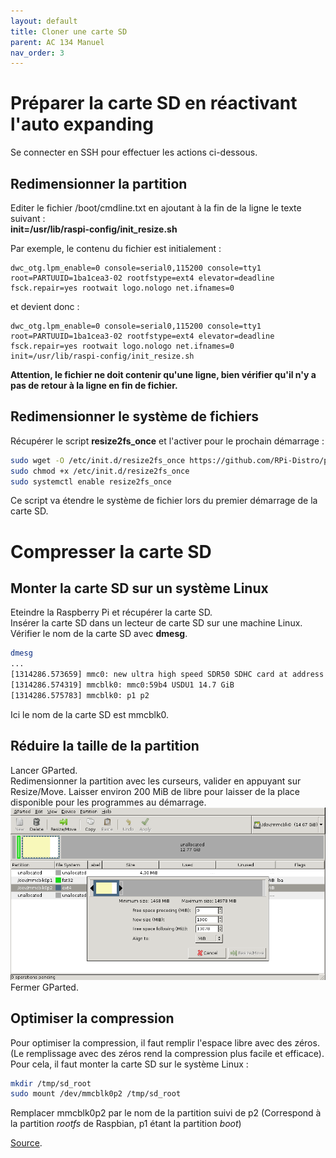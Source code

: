```yaml
---
layout: default
title: Cloner une carte SD
parent: AC 134 Manuel
nav_order: 3
---
```




# [](#header-1)Préparer la carte SD en réactivant l'auto expanding
Se connecter en SSH pour effectuer les actions ci-dessous. 
## [](#header-2)Redimensionner la partition
Editer le fichier /boot/cmdline.txt en ajoutant à la fin de la ligne le texte suivant :  
**init=/usr/lib/raspi-config/init_resize.sh**  

Par exemple, le contenu du fichier est initialement : 
```
dwc_otg.lpm_enable=0 console=serial0,115200 console=tty1 root=PARTUUID=1ba1cea3-02 rootfstype=ext4 elevator=deadline fsck.repair=yes rootwait logo.nologo net.ifnames=0

```
et devient donc : 
```
dwc_otg.lpm_enable=0 console=serial0,115200 console=tty1 root=PARTUUID=1ba1cea3-02 rootfstype=ext4 elevator=deadline fsck.repair=yes rootwait logo.nologo net.ifnames=0 init=/usr/lib/raspi-config/init_resize.sh

```
**Attention, le fichier ne doit contenir qu'une ligne, bien vérifier qu'il n'y a pas de retour à la ligne en fin de fichier.**  
## [](#header-2)Redimensionner le système de fichiers 
Récupérer le script **resize2fs_once** et l'activer pour le prochain démarrage : 
```bash
sudo wget -O /etc/init.d/resize2fs_once https://github.com/RPi-Distro/pi-gen/raw/dev/stage2/01-sys-tweaks/files/resize2fs_once
sudo chmod +x /etc/init.d/resize2fs_once
sudo systemctl enable resize2fs_once
```
Ce script va étendre le système de fichier lors du premier démarrage de la carte SD. 

# [](#header-1)Compresser la carte SD
## [](#header-2)Monter la carte SD sur un système Linux
Eteindre la Raspberry Pi et récupérer la carte SD.  
Insérer la carte SD dans un lecteur de carte SD sur une machine Linux.  
Vérifier le nom de la carte SD avec **dmesg**.  
```bash
dmesg
...
[1314286.573659] mmc0: new ultra high speed SDR50 SDHC card at address 59b4
[1314286.574319] mmcblk0: mmc0:59b4 USDU1 14.7 GiB 
[1314286.575783] mmcblk0: p1 p2
 ```
 Ici le nom de la carte SD est mmcblk0.  
## [](#header-2)Réduire la taille de la partition
Lancer GParted.  
Redimensionner la partition avec les curseurs, valider en appuyant sur Resize/Move. Laisser environ 200 MiB de libre pour laisser de la place disponible pour les programmes au démarrage. 
![](gparted_raspbian.png)
Fermer GParted.
## [](#header-2)Optimiser la compression
Pour optimiser la compression, il faut remplir l'espace libre avec des zéros. (Le remplissage avec des zéros rend la compression plus facile et efficace).   
Pour cela, il faut monter la carte SD sur le système Linux : 
```bash 
mkdir /tmp/sd_root
sudo mount /dev/mmcblk0p2 /tmp/sd_root
```
Remplacer mmcblk0p2 par le nom de la partition suivi de p2 (Correspond à la partition _rootfs_ de Raspbian, p1 étant la partition _boot_)



 [Source](https://blog.dhampir.no/content/shrinking-a-raspbian-installation-and-re-enabling-auto-expanding-for-distribution-of-customized-images).